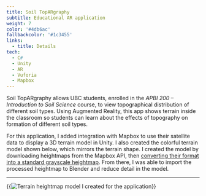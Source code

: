 ```yaml
---
title: Soil TopARgraphy
subtitle: Educational AR application
weight: 7
color: '#4db6ac'
fallbackcolor: '#1c3455'
links:
  - title: Details
tech:
  - C#
  - Unity
  - AR
  - Vuforia
  - Mapbox
---
```


Soil TopARgraphy allows UBC students, enrolled in the _APBI 200 – Introduction
to Soil Science_ course, to view topographical distribution of different soil
types. Using Augmented Reality, this app shows terrain inside the classroom so
students can learn about the effects of topography on formation of different
soil types.

For this application, I added integration with Mapbox to use their satellite
data to display a 3D terrain model in Unity. I also created the colorful terrain
model shown below, which mirrors the terrain shape. I created the model by
downloading heightmaps from the Mapbox API, then
[converting their format into a standard grayscale heightmap](https://github.com/NotWoods/mapbox-elevation).
From there, I was able to import the processed heightmap to Blender and reduce
detail in the model.

---

{{<img src="heightmap.*" alt="Terrain heightmap model I created for the application">}}
